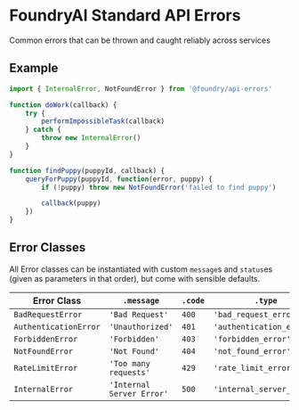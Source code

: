 # FoundryAI Standard API Errors

Common errors that can be thrown and caught reliably across services

## Example

```javascript
import { InternalError, NotFoundError } from '@foundry/api-errors'

function doWork(callback) {
    try {
        performImpossibleTask(callback)
    } catch {
        throw new InternalError()
    }
}

function findPuppy(puppyId, callback) {
    queryForPuppy(puppyId, function(error, puppy) {
        if (!puppy) throw new NotFoundError('failed to find puppy')

        callback(puppy)
    })
}
```

## Error Classes

All Error classes can be instantiated with custom `message`s and `status`es
(given as parameters in that order), but come with sensible defaults.

| Error Class | `.message` | `.code` | `.type` |
|-------------|------------|---------|---------|
| `BadRequestError` | `'Bad Request'` | `400` | `'bad_request_error'` |
| `AuthenticationError` | `'Unauthorized'` | `401` | `'authentication_error'` |
| `ForbiddenError` | `'Forbidden'` | `403` | `'forbidden_error'` |
| `NotFoundError` | `'Not Found'` | `404` | `'not_found_error'` |
| `RateLimitError` | `'Too many requests'` | `429` | `'rate_limit_error'` |
| `InternalError` | `'Internal Server Error'` | `500` | `'internal_server_error'` |
